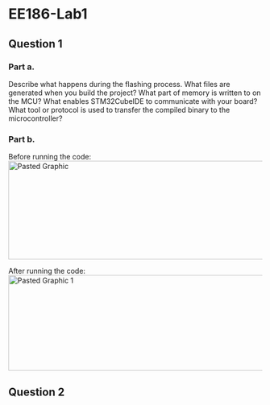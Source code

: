 # EE186-Lab1

## Question 1

### Part a.
Describe what happens during the flashing process. What files are generated when you build the project? What part of
memory is written to on the MCU? What enables STM32CubeIDE to communicate with your board?
What tool or protocol is used to transfer the compiled binary to the microcontroller?

### Part b.
Before running the code:
<img width="1265" height="196" alt="Pasted Graphic" src="https://github.com/user-attachments/assets/e1a8ad03-b2b7-4422-b7fc-757c8f3833de" />

After running the code:
<img width="1266" height="190" alt="Pasted Graphic 1" src="https://github.com/user-attachments/assets/60b550be-4de8-4999-9940-710afbea2bc7" />


## Question 2
